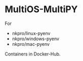 # MultiOS-MultiPY
For
* nkpro/linux-pyenv
* nkpro/windows-pyenv
* nkpro/mac-pyenv  

Containers in Docker-Hub.  
